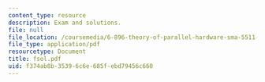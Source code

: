 ```yaml
---
content_type: resource
description: Exam and solutions.
file: null
file_location: /coursemedia/6-896-theory-of-parallel-hardware-sma-5511-spring-2004/f374ab8b35396c6e685febd79456c660_fsol.pdf
file_type: application/pdf
resourcetype: Document
title: fsol.pdf
uid: f374ab8b-3539-6c6e-685f-ebd79456c660
---
```

